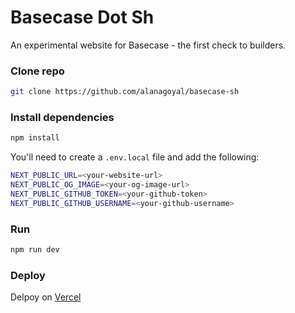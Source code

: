# Basecase Dot Sh
An experimental website for Basecase - the first check to builders.

### Clone repo

```bash
git clone https://github.com/alanagoyal/basecase-sh

```

### Install dependencies

```bash
npm install
```

You'll need to create a `.env.local` file and add the following:

```bash
NEXT_PUBLIC_URL=<your-website-url>
NEXT_PUBLIC_OG_IMAGE=<your-og-image-url>
NEXT_PUBLIC_GITHUB_TOKEN=<your-github-token>
NEXT_PUBLIC_GITHUB_USERNAME=<your-github-username>
```

### Run 

```bash
npm run dev
```

### Deploy

Delpoy on [Vercel](https://vercel.com/new/clone?repository-url=https%3A%2F%2Fgithub.com%2Fbasecasesh)